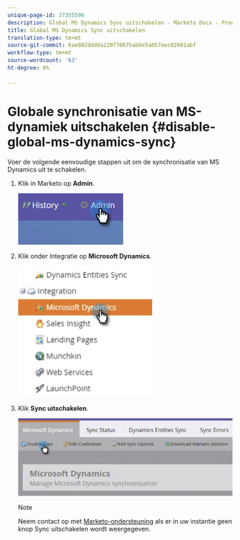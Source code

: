 ```yaml
---
unique-page-id: 37355596
description: Global MS Dynamics Sync uitschakelen - Marketo Docs - Productdocumentatie
title: Global MS Dynamics Sync uitschakelen
translation-type: tm+mt
source-git-commit: 6ae882dddda220f7067babbe5a057eec82601abf
workflow-type: tm+mt
source-wordcount: '63'
ht-degree: 0%

---
```



# Globale synchronisatie van MS-dynamiek uitschakelen {#disable-global-ms-dynamics-sync}

Voer de volgende eenvoudige stappen uit om de synchronisatie van MS Dynamics uit te schakelen.

1. Klik in Marketo op **Admin**.

   ![](assets/one.png)

1. Klik onder Integratie op **Microsoft Dynamics**.

   ![](assets/two.png)

1. Klik **Sync uitschakelen**.

   ![](assets/three.png)

   >[!NOTE]
   >
   >Neem contact op met [Marketo-ondersteuning](https://nation.marketo.com/t5/Support/ct-p/Support) als er in uw instantie geen knop Sync uitschakelen wordt weergegeven.
